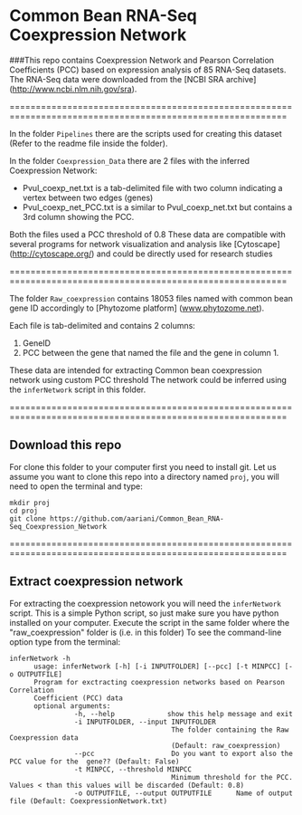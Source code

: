# Common Bean RNA-Seq Coexpression Network

###This repo contains Coexpression Network and Pearson Correlation Coefficients (PCC) based on expression analysis of 85 RNA-Seq datasets. 
The RNA-Seq data were downloaded from the [NCBI SRA archive] (http://www.ncbi.nlm.nih.gov/sra).

===========================================================================================================

In the folder `Pipelines` there are the scripts used for creating this dataset (Refer to the readme file inside the folder).

In the folder `Coexpression_Data` there are 2 files with the inferred Coexpression Network:

* Pvul_coexp_net.txt is a tab-delimited file with two column indicating a vertex between two edges (genes)
* Pvul_coexp_net_PCC.txt is a similar to Pvul_coexp_net.txt but contains a 3rd column showing the PCC.

Both the files used a PCC threshold of 0.8
These data are compatible with several programs for network visualization and analysis like [Cytoscape] (http://cytoscape.org/) and could be directly used for research studies

===========================================================================================================

The folder `Raw_coexpression` contains 18053 files named with common bean gene ID accordingly to [Phytozome platform] (www.phytozome.net). 

Each file is tab-delimited and contains 2 columns:

1. GeneID
2. PCC between the gene that named the file and the gene in column 1.

These data are intended for extracting Common bean coexpression network using custom PCC threshold
The network could be inferred using the `inferNetwork` script in this folder.

===========================================================================================================

## Download this repo

For clone this folder to your computer first you need to install git.
Let us assume you want to clone this repo into a directory named `proj`, you will need to open the terminal and type:

    mkdir proj
    cd proj
    git clone https://github.com/aariani/Common_Bean_RNA-Seq_Coexpression_Network
   
===========================================================================================================

## Extract coexpression network

For extracting the coexpression netowork you will need the `inferNetwork` script. This is a simple Python script, so just make sure you have python installed on your computer. Execute the script in the same folder where the "raw_coexpression" folder is (i.e. in this folder)
To see the command-line option type from the terminal:

    inferNetwork -h
          usage: inferNetwork [-h] [-i INPUTFOLDER] [--pcc] [-t MINPCC] [-o OUTPUTFILE]
          Program for exctracting coexpression networks based on Pearson Correlation
          Coefficient (PCC) data
          optional arguments:
                    -h, --help             show this help message and exit
                    -i INPUTFOLDER, --input INPUTFOLDER
                                            The folder containing the Raw Coexpression data
                                            (Default: raw_coexpression)
                    --pcc                   Do you want to export also the PCC value for the  gene?? (Default: False)
                    -t MINPCC, --threshold MINPCC   
                                            Minimum threshold for the PCC. Values < than this values will be discarded (Default: 0.8)
                    -o OUTPUTFILE, --output OUTPUTFILE      Name of output file (Default: CoexpressionNetwork.txt)


